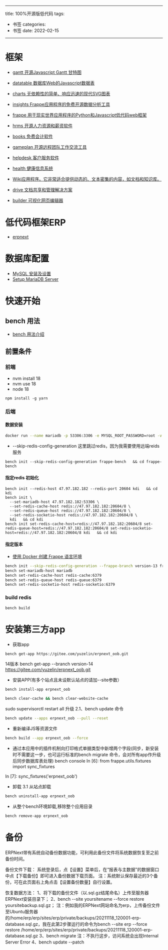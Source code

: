 
---
title: 100%开源版低代码
tags:
  - 书签 
categories:
  - 书签 
date: 2022-02-15
---
# 框架
- [gantt 开源Javascript Gantt 甘特图](https://github.com/frappe/gantt)
- [datatable 数据库Web的Javascript数据表](https://github.com/frappe/datatable)
- [charts 无依赖性的简单、响应迅速的现代SVG图表](https://github.com/frappe/charts)

- [insights Frappe应用程序的免费开源数据分析工具 ](https://github.com/frappe/insights)
- [frappe 用于现实世界应用程序的Python和Javascript低代码web框架 ](https://github.com/frappe/frappe)
- [hrms 开源人力资源和薪资软件](https://github.com/frappe/hrms)
- [books 免费会计软件](https://github.com/frappe/books)
- [gameplan 开源远程团队工作交流工具](https://github.com/frappe/gameplan/)
- [helpdesk 客户服务软件 ](https://github.com/frappe/helpdesk)
- [health 健康信息系统](https://github.com/frappe/health)
- [Wiki应用程序。它非常适合提供动态的、文本密集的内容，如文档和知识库。](https://github.com/frappe/wiki)
- [drive 文档共享和管理解决方案](https://github.com/frappe/drive)
- [builder 可视化网页编辑器](https://github.com/frappe/builder)
# 低代码框架ERP
- [erpnext](https://github.com/jackerzz/erpnext)
# 数据库配置
- [MySQL 安装及设置](https://iguoli.github.io/2018/03/18/MySQL.html)
- [Setup MariaDB Server](https://github.com/frappe/frappe/wiki/Setup-MariaDB-Server)

# 快速开始
## bench 用法
- [bench 用法介绍](https://github.com/frappe/bench)
## 前置条件
### 前端
- nvm install 18
- nvm use 18
- node 18
```
npm install -g yarn 
```
### 后端
#### 数据安装
```bash
docker run --name mariadb -p 53306:3306 -e MYSQL_ROOT_PASSWORD=root -v /data/mariadb/data:/var/lib/mysql -d mariadb:10.7
```
- --skip-redis-config-generation 这里跳过redis，因为我需要使用远端reids服务
```
bench init --skip-redis-config-generation frappe-bench   && cd frappe-bench
```
#### 指定redis 初始化
```
bench init --redis-host 47.97.182.182 --redis-port 20604 kdi   && cd kdi
bench init \
  --set-mariadb-host 47.97.182.182:53306 \
  --set-redis-cache-host redis://47.97.182.182:20604/8 \
  --set-redis-queue-host redis://47.97.182.182:20604/8 \
  --set-redis-socketio-host redis://47.97.182.182:20604/8 \
  kdi   && cd kdi
bench init set-redis-cache-host=redis://47.97.182.182:20604/8 set-redis-queue-host=redis://47.97.182.182:20604/8 set-redis-socketio-host=redis://47.97.182.182:20604/8 kdi   && cd kdi
```
#### 指定版本
- [使用 Docker 创建 Frappe 语言环境](https://devpress.csdn.net/cloudnative/62f90ff5c6770329307fcfd1.html)
```bash
bench init --skip-redis-config-generation --frappe-branch version-13 frappe-bench && cd frappe-bench
bench set-mariadb-host mariadb
bench set-redis-cache-host redis-cache:6379
bench set-redis-queue-host redis-queue:6379
bench set-redis-socketio-host redis-socketio:6379
```
### build redis
```
bench build
```

# 安装第三方app
- 获取app
```bash
bench get-app https://gitee.com/yuzelin/erpnext_oob.git
```
14版本 bench get-app --branch version-14 https://gitee.com/yuzelin/erpnext_oob.git

- 安装APP(有多个站点且未设默认站点的请加--site参数）
```bash
bench install-app erpnext_oob

bench clear-cache && bench clear-website-cache
```
sudo supervisorctl restart all 升级 2.1、bench update 命令
```bash
bench update --apps erpnext_oob --pull --reset
```
- 重新编译JS等资源文件
```bash
bench build --app erpnext_oob --force
```
- 通过本应用中的插件机制向打印格式单据类型中新增两个字段(同步，新安装时不需要这一步，也可运行标准的bench migrate 命令，会对所有app作升级后同步数据库表处理) bench console In [6]: from frappe.utils.fixtures import sync_fixtures

In [7]: sync_fixtures('erpnext_oob')

- 卸载 3.1 从站点卸载
```bash
bench uninstall-app erpnext_oob
```
- 从整个bench环境卸载,移除整个应用目录
```bash
bench remove-app erpnext_oob
```

# 备份
ERPNext带有系统自动备份数据功能，可利用此备份文件将系统数据恢复至之前备份时间。

备份文件下载：
系统登录后，点【设置】菜单后，在“报表与主数据”的数据窗口中点【下载备份】即可进入备份数据下载页面。
注：系统默认保存最近的3个备份，可在此页面右上角点击【设置备份数量】自行设置。

恢复数据方法：
1、将下载的备份文件（以.sql.gz结尾命名）上传至服务器ERPNext安装目录下；
2、bench --site yoursitename --force restore yoursitebackup.sql.gz；
注：例如我的ERPNext网站命名为erp，上传备份文件至Ubuntu服务器的/home/erp/erp/sites/erp/private/backups/20211118_120001-erp-database.sql.gz，我在此第2步骤运行的命令为bench --site erp --force restore /home/erp/erp/sites/erp/private/backups/20211118_120001-erp-database.sql.gz
3、bench migrate
注：不执行这步，访问系统会出现Internal Server Error
4、bench update --patch
